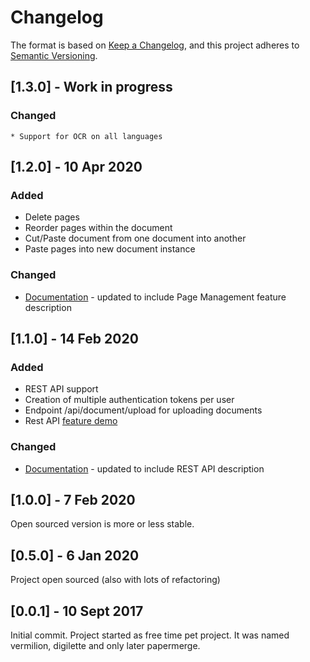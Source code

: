 # Changelog

The format is based on [Keep a Changelog](https://keepachangelog.com/en/1.0.0/),
and this project adheres to [Semantic Versioning](https://semver.org/spec/v2.0.0.html).

## [1.3.0] - Work in progress

### Changed

    * Support for OCR on all languages


## [1.2.0] - 10 Apr 2020

### Added

- Delete pages
- Reorder pages within the document 
- Cut/Paste document from one document into another
- Paste pages into new document instance

### Changed

- [Documentation](https://papermerge.readthedocs.io/en/v1.2.0/page_management.html) - updated to include Page Management feature description

## [1.1.0] - 14 Feb 2020

### Added

- REST API support
- Creation of multiple authentication tokens per user
- Endpoint /api/document/upload for uploading documents
- Rest API [feature demo ](https://www.youtube.com/watch?v=OePTvPcnoMw)

### Changed

- [Documentation](https://papermerge.readthedocs.io/en/v1.1.0/rest_api.html) - updated to include REST API description

## [1.0.0] - 7 Feb 2020

Open sourced version is more or less stable.

## [0.5.0] - 6 Jan 2020

Project open sourced (also with lots of refactoring)

## [0.0.1] - 10 Sept 2017

Initial commit. Project started as free time pet project.
It was named vermilion, digilette and only later papermerge.

